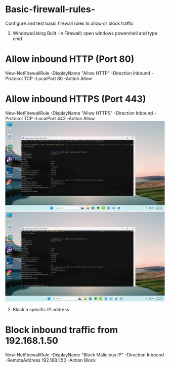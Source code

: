 # Basic-firewall-rules-
Configure and test basic firewall rules to allow or block traffic
1. Windows(Using Built -in Firewall)
open windows powershell and type cmd
# Allow inbound HTTP (Port 80)
New-NetFirewallRule -DisplayName "Allow HTTP" -Direction Inbound -Protocol TCP -LocalPort 80 -Action Allow

# Allow inbound HTTPS (Port 443)
New-NetFirewallRule -DisplayName "Allow HTTPS" -Direction Inbound -Protocol TCP -LocalPort 443 -Action Allow
![image alt](https://github.com/Krishna-kali/Basic-firewall-rules-/blob/f15f89b19003b57752a1a61ec661649b5f327e52/IMG_20250810_203624_993.png)
![image alt](https://github.com/Krishna-kali/Basic-firewall-rules-/blob/f0ab1acf7c96401a8e7f73c2c8cca6bccef2f1ec/IMG_20250810_203627_595.png)

2. Block a specific IP address
# Block inbound traffic from 192.168.1.50
New-NetFirewallRule -DisplayName "Block Malicious IP" -Direction Inbound -RemoteAddress 192.168.1.50 -Action Block

